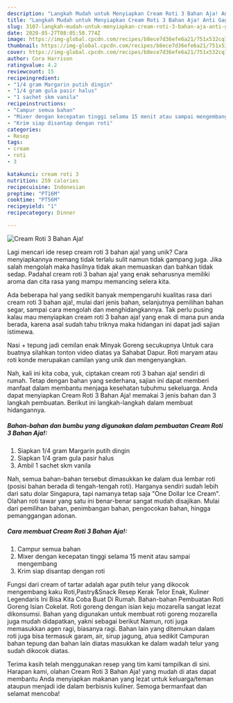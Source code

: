 ```yaml
---
description: "Langkah Mudah untuk Menyiapkan Cream Roti 3 Bahan Aja! Anti Gagal"
title: "Langkah Mudah untuk Menyiapkan Cream Roti 3 Bahan Aja! Anti Gagal"
slug: 3107-langkah-mudah-untuk-menyiapkan-cream-roti-3-bahan-aja-anti-gagal
date: 2020-05-27T08:05:50.774Z
image: https://img-global.cpcdn.com/recipes/b8ece7d36efe6a21/751x532cq70/cream-roti-3-bahan-aja-foto-resep-utama.jpg
thumbnail: https://img-global.cpcdn.com/recipes/b8ece7d36efe6a21/751x532cq70/cream-roti-3-bahan-aja-foto-resep-utama.jpg
cover: https://img-global.cpcdn.com/recipes/b8ece7d36efe6a21/751x532cq70/cream-roti-3-bahan-aja-foto-resep-utama.jpg
author: Cora Harrison
ratingvalue: 4.2
reviewcount: 15
recipeingredient:
- "1/4 gram Margarin putih dingin"
- "1/4 gram gula pasir halus"
- "1 sachet skm vanila"
recipeinstructions:
- "Campur semua bahan"
- "Mixer dengan kecepatan tinggi selama 15 menit atau sampai mengembang"
- "Krim siap disantap dengan roti"
categories:
- Resep
tags:
- cream
- roti
- 3

katakunci: cream roti 3 
nutrition: 259 calories
recipecuisine: Indonesian
preptime: "PT16M"
cooktime: "PT56M"
recipeyield: "1"
recipecategory: Dinner

---
```



![Cream Roti 3 Bahan Aja!](https://img-global.cpcdn.com/recipes/b8ece7d36efe6a21/751x532cq70/cream-roti-3-bahan-aja-foto-resep-utama.jpg)

Lagi mencari ide resep cream roti 3 bahan aja! yang unik? Cara menyiapkannya memang tidak terlalu sulit namun tidak gampang juga. Jika salah mengolah maka hasilnya tidak akan memuaskan dan bahkan tidak sedap. Padahal cream roti 3 bahan aja! yang enak seharusnya memiliki aroma dan cita rasa yang mampu memancing selera kita.

Ada beberapa hal yang sedikit banyak mempengaruhi kualitas rasa dari cream roti 3 bahan aja!, mulai dari jenis bahan, selanjutnya pemilihan bahan segar, sampai cara mengolah dan menghidangkannya. Tak perlu pusing kalau mau menyiapkan cream roti 3 bahan aja! yang enak di mana pun anda berada, karena asal sudah tahu triknya maka hidangan ini dapat jadi sajian istimewa.

Nasi + tepung jadi cemilan enak Minyak Goreng secukupnya Untuk cara buatnya silahkan tonton video diatas ya Sahabat Dapur. Roti maryam atau roti konde merupakan camilan yang unik dan mengenyangkan.


Nah, kali ini kita coba, yuk, ciptakan cream roti 3 bahan aja! sendiri di rumah. Tetap dengan bahan yang sederhana, sajian ini dapat memberi manfaat dalam membantu menjaga kesehatan tubuhmu sekeluarga. Anda dapat menyiapkan Cream Roti 3 Bahan Aja! memakai 3 jenis bahan dan 3 langkah pembuatan. Berikut ini langkah-langkah dalam membuat hidangannya.

<!--inarticleads1-->

##### Bahan-bahan dan bumbu yang digunakan dalam pembuatan Cream Roti 3 Bahan Aja!:

1. Siapkan 1/4 gram Margarin putih dingin
1. Siapkan 1/4 gram gula pasir halus
1. Ambil 1 sachet skm vanila


Nah, semua bahan-bahan tersebut dimasukkan ke dalam dua lembar roti (posisi bahan berada di tengah-tengah roti). Harganya sendiri sudah lebih dari satu dolar Singapura, tapi namanya tetap saja &#34;One Dollar Ice Cream&#34;. Olahan roti tawar yang satu ini benar-benar sangat mudah disajikan. Mulai dari pemilihan bahan, penimbangan bahan, pengocokan bahan, hingga pemanggangan adonan. 

<!--inarticleads2-->

##### Cara membuat Cream Roti 3 Bahan Aja!:

1. Campur semua bahan
1. Mixer dengan kecepatan tinggi selama 15 menit atau sampai mengembang
1. Krim siap disantap dengan roti


Fungsi dari cream of tartar adalah agar putih telur yang dikocok mengembang kaku Roti,Pastry&amp;Snack Resep Kerak Telor Enak, Kuliner Legendaris Ini Bisa Kita Coba Buat Di Rumah. Bahan-bahan Pembuatan Roti Goreng Isian Cokelat. Roti goreng dengan isian keju mozarella sangat lezat dikonsumsi. Bahan yang digunakan untuk membuat roti goreng mozarella juga mudah didapatkan, yakni sebagai berikut  Namun, roti juga memasukkan agen ragi, biasanya ragi. Bahan lain yang ditemukan dalam roti juga bisa termasuk garam, air, sirup jagung, atua sedikit Campuran bahan tepung dan bahan lain diatas masukkan ke dalam wadah telur yang sudah dikocok diatas. 

Terima kasih telah menggunakan resep yang tim kami tampilkan di sini. Harapan kami, olahan Cream Roti 3 Bahan Aja! yang mudah di atas dapat membantu Anda menyiapkan makanan yang lezat untuk keluarga/teman ataupun menjadi ide dalam berbisnis kuliner. Semoga bermanfaat dan selamat mencoba!

